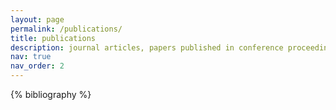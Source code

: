 ```yaml
---
layout: page
permalink: /publications/
title: publications
description: journal articles, papers published in conference proceedings, and preprints under
nav: true
nav_order: 2
---
```


<!-- _pages/publications.md -->

<!-- Bibsearch Feature -->

<div class="publications">

{% bibliography %}

</div>
